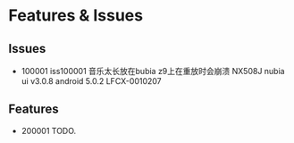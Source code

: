 Features & Issues
==========================



Issues
-----------------------
- 100001 
        iss100001
        音乐太长放在bubia z9上在重放时会崩溃
        NX508J
        nubia ui v3.0.8
        android 5.0.2
        LFCX-0010207



Features
-----------------------
- 200001 
        TODO.
